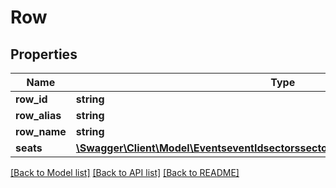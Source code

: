 # Row

## Properties
Name | Type | Description | Notes
------------ | ------------- | ------------- | -------------
**row_id** | **string** |  | [optional] 
**row_alias** | **string** |  | [optional] 
**row_name** | **string** |  | [optional] 
**seats** | [**\Swagger\Client\Model\EventseventIdsectorssectorIdsubsectorssubsectorIdSeats[]**](EventseventIdsectorssectorIdsubsectorssubsectorIdSeats.md) |  | [optional] 

[[Back to Model list]](../README.md#documentation-for-models) [[Back to API list]](../README.md#documentation-for-api-endpoints) [[Back to README]](../README.md)


